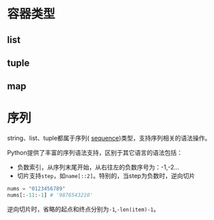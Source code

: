 # 容器类型

## list

## tuple

## map

# 序列

string、list、tuple都属于序列( [sequence](https://docs.python.org/zh-cn/3/glossary.html#term-sequence))类型，支持序列相关的语法操作。

Python提供了丰富的序列语法支持，区别于其它语言的语法包括：

- 负数索引，从序列末尾开始，从右往左的负数序号为：-1,-2...
- 切片支持`step`，如`name[::2]`。特别的，当step为负数时，逆向切片

```python
nums = "0123456789"
nums[:-11:-1] # '9876543210'
```

逆向切片时，省略的起点和终点分别为`-1`,`-len(item)-1`。